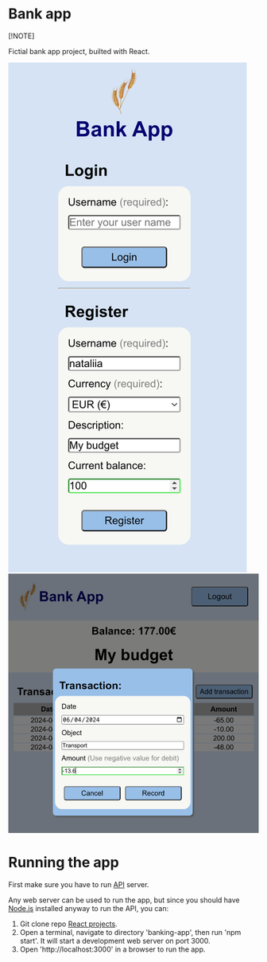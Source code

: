 # Bank app

[!NOTE]

Fictial bank app project, builted with React.

![Login page](/banking-app/src/images/login.png) ![Transaction window](/banking-app/src/images/transaction.png)

# Running the app

First make sure you have to run [API](/banking-app/api/README.md) server.

Any web server can be used to run the app, but since you should have [Node.js](https://nodejs.org/en) installed anyway to run the API, you can:

1. Git clone repo [React projects](https://github.com/samulikn/react-projects).
2. Open a terminal, navigate to directory 'banking-app', then run 'npm start'. It will start a development web server on port 3000.
3. Open 'http://localhost:3000' in a browser to run the app.